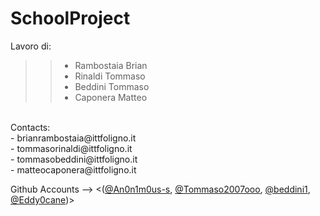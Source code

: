# SchoolProject



Lavoro di: <br>
>>    - Rambostaia Brian <br>
>>    - Rinaldi Tommaso <br>
>>    - Beddini Tommaso <br>
>>    - Caponera Matteo
<br>
Contacts: <br>
    - brianrambostaia@ittfoligno.it <br>
    - tommasorinaldi@ittfoligno.it <br>
    - tommasobeddini@ittfoligno.it <br>
    - matteocaponera@ittfoligno.it

Github Accounts --> <([@An0n1m0us-s](https://github.com/An0n1m0us-s), [@Tommaso2007ooo](https://github.com/Tommaso2007ooo), [@beddini1](https://github.com/beddini1), [@Eddy0cane](https://github.com/Eddy0cane))>